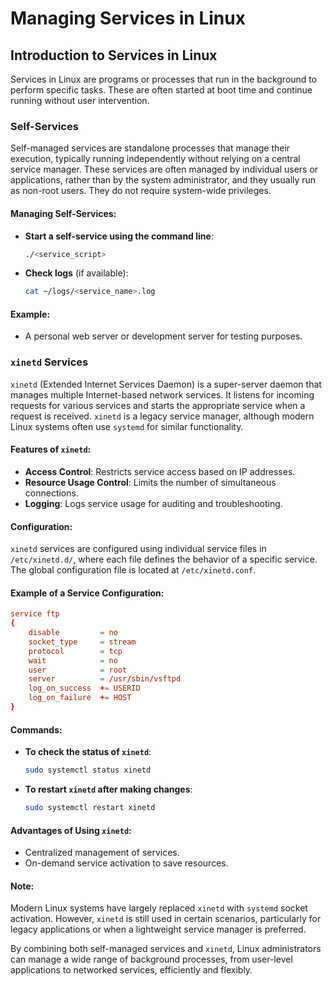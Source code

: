 
# Managing Services in Linux

## Introduction to Services in Linux
Services in Linux are programs or processes that run in the background to perform specific tasks. These are often started at boot time and continue running without user intervention.

### Self-Services
Self-managed services are standalone processes that manage their execution, typically running independently without relying on a central service manager. These services are often managed by individual users or applications, rather than by the system administrator, and they usually run as non-root users. They do not require system-wide privileges.

#### Managing Self-Services:
- **Start a self-service using the command line**:
  ```bash
  ./<service_script>
  ```
- **Check logs** (if available):
  ```bash
  cat ~/logs/<service_name>.log
  ```

#### Example:
- A personal web server or development server for testing purposes.

### `xinetd` Services
`xinetd` (Extended Internet Services Daemon) is a super-server daemon that manages multiple Internet-based network services. It listens for incoming requests for various services and starts the appropriate service when a request is received. `xinetd` is a legacy service manager, although modern Linux systems often use `systemd` for similar functionality.

#### Features of `xinetd`:
- **Access Control**: Restricts service access based on IP addresses.
- **Resource Usage Control**: Limits the number of simultaneous connections.
- **Logging**: Logs service usage for auditing and troubleshooting.

#### Configuration:
`xinetd` services are configured using individual service files in `/etc/xinetd.d/`, where each file defines the behavior of a specific service. The global configuration file is located at `/etc/xinetd.conf`.

#### Example of a Service Configuration:
```conf
service ftp
{
    disable         = no
    socket_type     = stream
    protocol        = tcp
    wait            = no
    user            = root
    server          = /usr/sbin/vsftpd
    log_on_success  += USERID
    log_on_failure  += HOST
}
```

#### Commands:
- **To check the status of `xinetd`**:
  ```bash
  sudo systemctl status xinetd
  ```
- **To restart `xinetd` after making changes**:
  ```bash
  sudo systemctl restart xinetd
  ```

#### Advantages of Using `xinetd`:
- Centralized management of services.
- On-demand service activation to save resources.

#### Note:
Modern Linux systems have largely replaced `xinetd` with `systemd` socket activation. However, `xinetd` is still used in certain scenarios, particularly for legacy applications or when a lightweight service manager is preferred.

By combining both self-managed services and `xinetd`, Linux administrators can manage a wide range of background processes, from user-level applications to networked services, efficiently and flexibly.
